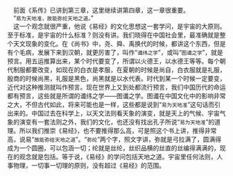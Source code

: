 &emsp;前面《系传》已讲到第三章，这里继续讲第四章，这一章很重要。<br>&emsp;“``易为天地准，故能弥纶天地之道。``”<br>&emsp;这一个观念就很严重，他说《易经》的文化思想这一套学问，是宇宙的大原则。至于标准，是宇宙的什么标准？则没有讲。我们晓得在中国社会里，最准确就是整个天文现象的变化。在《尚书》中，尧、舜、禹换代的时候，都讲这个东西，但是有个毛病，发展下来到汉朝，就更厉害了，叫作“``谶纬之学``”，或叫“``图谶之学``”，就是预言。用五运推算出来，某个时代要变了，所谓以火德王，以水德王等等。每个朝代制服都要改变，如现在的白衣是孝服，在夏朝的时候是尚自，白衣服就是礼服，殷商的时候尚黑，礼服是黑色，尚黑就是以水代表。时代到某一个时候一定要变，近代对这种推测就叫作预言。现在世界上又到处都流行预言，我们中国历代的命运都有预言，这些就是所谓的谶纬之学——图谶之学。图谶在中国文化中的影响非常之大，不但古代如此，将来可能也是一样，这些都是说到“``易为天地准``”这句话而引出来的。中国过去在科学上，以天文法则看天象的演变，就是天上的气候、宇宙气象的演变有一套法则之外，我们的文化，也还没有找出孔子所说“``易为天地准``”的道理。所以我们推崇《易经》，也不要推得那么高，可是照这个书上讲，推得非常高，说易“``故能弥给天地之道``”。“``弥纶``”两个字，照文字讲，弥就是弓拉满了，圆满得成为一个圆圈，可以包涵一切；纶就是丝纶，丝织品横的丝直的丝编得满满的，现在的观念就是包括。等于说，《易经》的学问包括天地之道。宇宙里任何法则，人事物理，一切事一切理的原则，没有超过《易经》的范围。<br>
